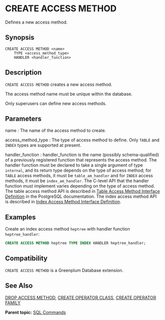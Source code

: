 # CREATE ACCESS METHOD

Defines a new access method.

## Synopsis

``` {#sql_command_synopsis}
CREATE ACCESS METHOD <name>
    TYPE <access_method_type>
    HANDLER <handler_function>
```

## Description

`CREATE ACCESS METHOD` creates a new access method.

The access method name must be unique within the database.

Only superusers can define new access methods.


## Parameters

name
:   The name of the access method to create.

access_method_type
:   The type of access method to define. Only `TABLE` and `INDEX` types are supported at present.

handler_function
:   handler_function is the name (possibly schema-qualified) of a previously registered function that represents the access method. The handler function must be declared to take a single argument of type `internal`, and its return type depends on the type of access method; for `TABLE` access methods, it must be `table_am_handler` and for `INDEX` access methods, it must be `index_am_handler`. The C-level API that the handler function must implement varies depending on the type of access method. The table access method API is described in [Table Access Method Interface Definition](https://www.postgresql.org/docs/12/tableam.html) in the PostgreSQL documentation. The index access method API is described in [Index Access Method Interface Definition](https://www.postgresql.org/docs/12/indexam.html).

## Examples

Create an index access method `heptree` with handler function `heptree_handler`:

``` sql
CREATE ACCESS METHOD heptree TYPE INDEX HANDLER heptree_handler;
```

## Compatibility

`CREATE ACCESS METHOD` is a Greenplum Database extension.

## See Also

[DROP ACCESS METHOD](DROP_ACCESS_METHOD.html), [CREATE OPERATOR CLASS](CREATE_OPERATOR_CLASS.html), [CREATE OPERATOR FAMILY](CREATE_OPERATOR_FAMILY.html)

**Parent topic:** [SQL Commands](../sql_commands/sql_ref.html)

